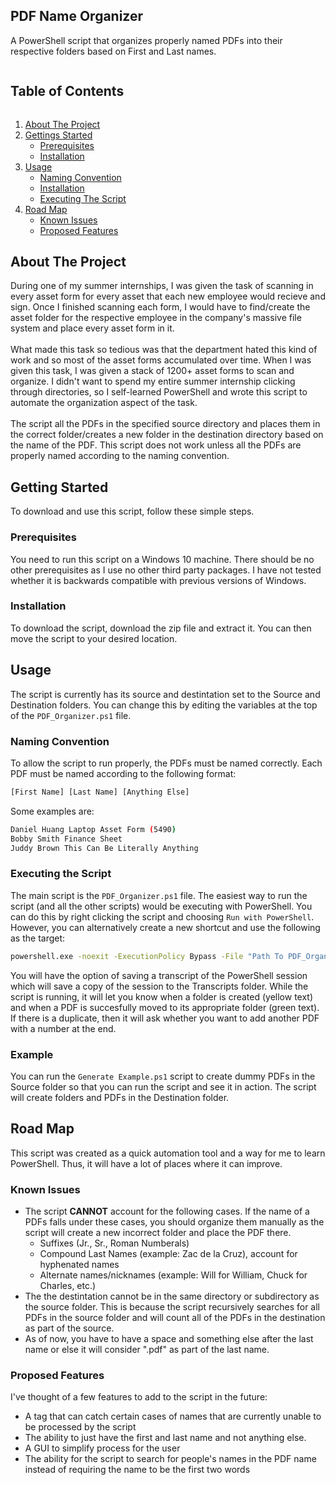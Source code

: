 <!-- Project Title -->
<h2 align="left">PDF Name Organizer</h2>
<p align="left">A PowerShell script that organizes properly named PDFs into their respective folders based on First and Last names.</p>


<!-- Table of Contents -->
<summary><h2 style="display: inline-block">Table of Contents</h2></summary>
<ol> 
	<li>
		<a href="#about-the-project">About The Project</a>
	</li>
	<li><a href="#getting-started">Gettings Started</a>
		<ul>
			<li> <a href="#prerequisites">Prerequisites</a> </li>
			<li> <a href="#installation">Installation</a> </li>
		</ul>
	</li>
	<li><a href="#usage">Usage</a>
		<ul>
			<li> <a href="#naming-convention">Naming Convention</a> </li>
			<li> <a href="#installation">Installation</a> </li>
			<li> <a href="#executing-the-script">Executing The Script</a> </li>
		</ul>
	</li>
	<li><a href="road-map">Road Map</a>
		<ul>
			<li> <a href="known-issues">Known Issues</a> </li>
			<li> <a href="proposed-features">Proposed Features</a> </li>
		</ul>
	</li>
			
</ol>		
	

## About The Project
During one of my summer internships, I was given the task of scanning in every asset form for every asset that each new employee would recieve and sign. Once I finished scanning each form, I would have to find/create the asset folder for the respective employee in the company's massive file system and place every asset form in it. 
</br> </br>
What made this task so tedious was that the department hated this kind of work and so most of the asset forms accumulated over time. When I was given this task, I was given a stack of 1200+ asset forms to scan and organize. I didn't want to spend my entire summer internship clicking through directories, so I self-learned PowerShell and wrote this script to automate the organization aspect of the task.
</br> </br>
The script all the PDFs in the specified source directory and places them in the correct folder/creates a new folder in the destination directory based on the name of the PDF. This script does not work unless all the PDFs are properly named according to the naming convention.

## Getting Started
To download and use this script, follow these simple steps.

### Prerequisites
You need to run this script on a Windows 10 machine. There should be no other prerequisites as I use no other third party packages. I have not tested whether it is backwards compatible with previous versions of Windows.

### Installation
To download the script, download the zip file and extract it. You can then move the script to your desired location. 

## Usage
The script is currently has its source and destintation set to the Source and Destination folders. You can change this by editing the variables at the top of the `PDF_Organizer.ps1` file.  

### Naming Convention
To allow the script to run properly, the PDFs must be named correctly. Each PDF must be named according to the following format:
```sh
[First Name] [Last Name] [Anything Else]
```
Some examples are:
```sh
Daniel Huang Laptop Asset Form (5490)
Bobby Smith Finance Sheet
Juddy Brown This Can Be Literally Anything
```
### Executing the Script
The main script is the `PDF_Organizer.ps1` file. The easiest way to run the script (and all the other scripts) would be executing with PowerShell. You can do this by right clicking the script and choosing `Run with PowerShell`. However, you can alternatively create a new shortcut and use the following as the target:
```sh
powershell.exe -noexit -ExecutionPolicy Bypass -File "Path To PDF_Organizer.ps1"
```
You will have the option of saving a transcript of the PowerShell session which will save a copy of the session to the Transcripts folder. While the script is running, it will let you know when a folder is created (yellow text) and when a PDF is succesfully moved to its appropriate folder (green text). If there is a duplicate, then it will ask whether you want to add another PDF with a number at the end.

### Example
You can run the `Generate Example.ps1` script to create dummy PDFs in the Source folder so that you can run the script and see it in action. The script will create folders and PDFs in the Destination folder.

## Road Map
This script was created as a quick automation tool and a way for me to learn PowerShell. Thus, it will have a lot of places where it can improve.

### Known Issues
* The script **CANNOT** account for the following cases. If the name of a PDFs falls under these cases, you should organize them manually as the script will create a new incorrect folder and place the PDF there.
	* Suffixes (Jr., Sr., Roman Numberals)
	* Compound Last Names (example: Zac de la Cruz), account for hyphenated names
	* Alternate names/nicknames (example: Will for William, Chuck for Charles, etc.)
* The the destintation cannot be in the same directory or subdirectory as the source folder. This is because the script recursively searches for all PDFs in the source folder and will count all of the PDFs in the destination as part of the source. 
* As of now, you have to have a space and something else after the last name or else it will consider ".pdf" as part of the last name.

### Proposed Features
I've thought of a few features to add to the script in the future:
* A tag that can catch certain cases of names that are currently unable to be processed by the script
* The ability to just have the first and last name and not anything else.
* A GUI to simplify process for the user
* The ability for the script to search for people's names in the PDF name instead of requiring the name to be the first two words

 
